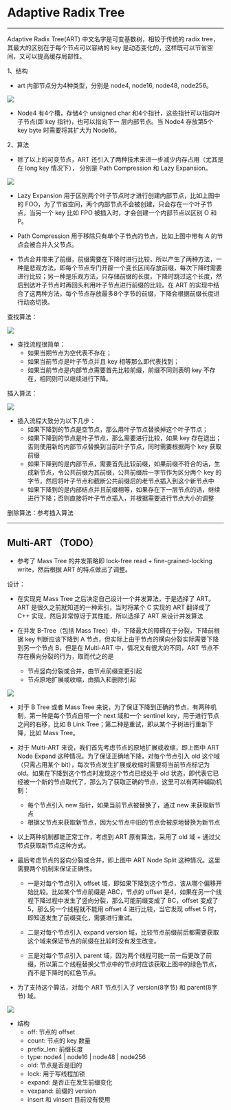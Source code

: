 # Adaptive Radix Tree

---

Adaptive Radix Tree(ART) 中文名字是可变基数树，相较于传统的 radix tree，其最大的区别在于每个节点可以容纳的 
key 是动态变化的，这样既可以节省空间，又可以提高缓存局部性。

1、结构

- art 内部节点分为4种类型，分别是 node4, node16, node48, node256。
    
![](./photo/080201.png)

- Node4 有4个槽，存储4个 unsigned char 和4个指针，这些指针可以指向叶子节点(即 key 指针)，也可以指向下一
    层内部节点。当 Node4 存放第5个 key byte 时需要将其扩大为 Node16。

2、算法

- 除了以上的可变节点，ART 还引入了两种技术来进一步减少内存占用（尤其是在 long key 情况下）， 分别是 Path Compression 和 Lazy Expansion。

![](./photo/080208.png)

- Lazy Expansion 用于区别两个叶子节点时才进行创建内部节点，比如上图中的 FOO，为了节省空间，两个内部节点不会被创建，只会存在一个叶子节点，当另一个 key 比如 FPO 被插入时，才会创建一个内部节点以区别 O 和 P。

- Path Compression 用于移除只有单个子节点的节点，比如上图中带有 A 的节点会被合并入父节点。

- 节点合并带来了前缀，前缀需要在下降时进行比较，所以产生了两种方法，一种是悲观方法，即每个节点专门开辟一个变长区间存放前缀，每次下降时需要进行比较；另一种是乐观方法，只存储前缀的长度，下降时跳过这个长度，然后到达叶子节点时再回头利用叶子节点进行前缀的比较。在 ART 的实现中结合了这两种方法，每个节点存放最多8个字节的前缀，下降会根据前缀长度进行动态切换。

查找算法：

![](./photo/080209.png)

- 查找流程很简单：
    - 如果当期节点为空代表不存在；
    - 如果当前节点是叶子节点并且 key 相等那么即代表找到；
    - 如果当前节点是内部节点需要首先比较前缀，前缀不同则表明 key 不存在，相同则可以继续进行下降。
    
插入算法：

![](./photo/080210.png)

- 插入流程大致分为以下几步：
    - 如果下降到的节点是空节点，那么用叶子节点替换掉这个叶子节点；
    - 如果下降到的节点是叶子节点，那么需要进行比较，如果 key 存在退出；否则使用新的内部节点替换到当前叶子节点，同时需要根据两个 key 获取前缀
    - 如果下降到的是内部节点，需要首先比较前缀，如果前缀不符合的话，生成新节点，令公共前缀为其前缀，公共前缀后一字节作为区分两个 key 的字节，然后将叶子节点和截断公共前缀后的老节点插入到这个新节点中
    - 如果下降到的是内部结点并且前缀相等，如果存在下一层节点的话，继续进行下降；否则直接将叶子节点插入，并根据需要进行节点大小的调整


删除算法：参考插入算法

---
## Multi-ART （TODO）

- 参考了 Mass Tree 的并发策略即 lock-free read + fine-grained-locking write，然后根据 ART 的特点做出了调整。

设计：
- 在实现完 Mass Tree 之后决定自己设计一个并发算法，于是选择了 ART。ART 是很久之前就知道的一种索引，当时将某个 C 实现的 ART 翻译成了 C++ 实现，然后非常惊讶于其性能，所以选择了 ART 来设计并发算法

- 在并发 B-Tree（包括 Mass Tree）中，下降最大的障碍在于分裂，下降前根据 key 判断应该下降到 A 节点，但实际上由于节点的横向分裂实际需要下降到另一个节点 B，但是在 Multi-ART 中，情况又有很大的不同，ART 节点不存在横向分裂的行为，取而代之的是

    - 节点竖向分裂或合并，由节点前缀变更引起
    - 节点原地扩展或收缩，由插入和删除引起

![](https://pic3.zhimg.com/80/v2-cd20767265cf3deb95147171f1aad492_720w.jpg)

- 对于 B Tree 或者 Mass Tree 来说，为了保证下降到正确的节点，有两种机制，第一种是每个节点自带一个 next 域和一个 sentinel key，用于进行节点之间的右移，比如 B Link Tree；第二种是重试，即从某个子树进行重新下降，比如 Mass Tree。

- 对于 Multi-ART 来说，我们首先考虑节点的原地扩展或收缩，即上图中 ART Node Expand 这种情况。为了保证正确地下降，对每个节点引入 old 这个域（只需占用某个 bit），每次节点发生扩展或收缩时需要将当前节点标记为 old。如果在下降到这个节点时发现这个节点已经处于 old 状态，即代表它已经被一个新的节点取代了，那么为了获取正确的节点，这里可以有两种辅助机制：
    - 每个节点引入 new 指针，如果当前节点被替换了，通过 new 来获取新节点
    - 根据父节点来获取新节点，因为父节点中旧的节点会被原地替换为新节点
- 以上两种机制都能正常工作，考虑到 ART 原有算法，采用了 old 域 + 通过父节点获取新节点这种方式。

- 最后考虑节点的竖向分裂或合并，即上图中 ART Node Split 这种情况。这里需要两个机制来保证正确性。

    - 一是对每个节点引入 offset 域，即如果下降到这个节点，该从哪个偏移开始比较。比如某个节点前缀是 ABC，节点的 offset 是4，如果在另一个线程下降过程中发生了竖向分裂，那么可能前缀变成了 BC，offset 变成了 5，那么另一个线程就不能用 offset 4 进行比较，当它发现 offset 5 时，即知道发生了前缀变化，需要进行重试。
    
    - 二是对每个节点引入 expand version 域，比较节点前缀前后都需要获取这个域来保证节点的前缀在比较时没有发生改变。
    
    - 三是对每个节点引入 parent 域，因为两个线程可能一前一后更改了前缀，所以第二个线程替换父节点中的节点时应该获取上图中的绿色节点，而不是下降时的红色节点。

- 为了支持这个算法，对每个 ART 节点引入了 version(8字节) 和 parent(8字节) 域。

![](https://pic2.zhimg.com/80/v2-d35c16a6bbff6bce708672e1afbc2209_720w.jpg)

- 结构
    - off: 节点的 offset
    - count: 节点的 key 数量
    - prefix_len: 前缀长度
    - type: node4 | node16 | node48 | node256
    - old: 节点是否是旧的
    - lock: 用于写线程加锁
    - expand: 是否正在发生前缀变化
    - vexpand: 前缀的 version
    - insert 和 vinsert 目前没有使用
